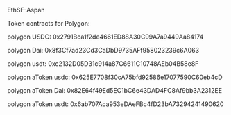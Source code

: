 EthSF-Aspan

Token contracts for Polygon:

polygon USDC: 0x2791Bca1f2de4661ED88A30C99A7a9449Aa84174

polygon Dai: 0x8f3Cf7ad23Cd3CaDbD9735AFf958023239c6A063

polygon usdt: 0xc2132D05D31c914a87C6611C10748AEb04B58e8F


polygon aToken usdc: 0x625E7708f30cA75bfd92586e17077590C60eb4cD

polygon aToken Dai: 0x82E64f49Ed5EC1bC6e43DAD4FC8Af9bb3A2312EE

polygon aToken usdt: 0x6ab707Aca953eDAeFBc4fD23bA73294241490620
